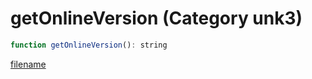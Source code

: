 # getOnlineVersion (Category unk3)

```js
function getOnlineVersion(): string
```

[filename](getOnlineVersion_m.md ':include')